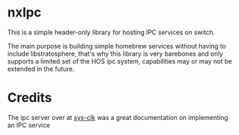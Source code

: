 # nxIpc
This is a simple header-only library for hosting IPC services on switch. 

The main purpose is building simple homebrew services without having to include libstratosphere, that's why this library is very barebones and only supports a limited set of the HOS ipc system, capabilities may or may not be extended in the future.

# Credits
The ipc server over at [sys-clk](https://github.com/retronx-team/sys-clk/) was a great documentation on implementing an IPC service